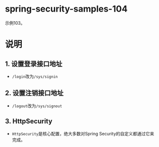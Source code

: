 # spring-security-samples-104
示例103。

# 说明
## 1. 设置登录接口地址
  - `/login`改为`/sys/signin`

## 2. 设置注销接口地址
  - `/logout`改为`/sys/signout`

## 3. HttpSecurity
  - `HttpSecurity`是核心配置，绝大多数对Spring Security的自定义都通过它来完成。
